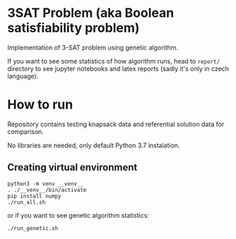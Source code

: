 # 3SAT Problem (aka Boolean satisfiability problem)

Implementation of 3-SAT problem using genetic algorithm.

If you want to see some statistics of how algorithm runs, head to `report/` directory to see jupyter notebooks and latex reports (sadly it's only in czech language).
# How to run

Repository contains testing knapsack data and referential solution data for comparison.

No libraries are needed, only default Python 3.7 instalation.

## Creating virtual environment

```
python3 -m venv __venv__
. ./__venv__/bin/activate
pip install numpy
./run_all.sh
```
or if you want to see genetic algorithm statistics:
```
./run_genetic.sh
```


